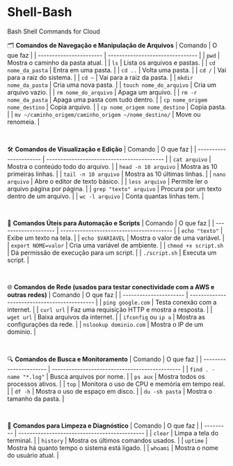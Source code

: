 # Shell-Bash
Bash Shell Commands for Cloud

🗂️ **Comandos de Navegação e Manipulação de Arquivos**
| Comando                 | O que faz                        |
| ----------------------- | -------------------------------- |
| `pwd`                   | Mostra o caminho da pasta atual. |
| `ls`                    | Lista os arquivos e pastas.      |
| `cd nome_da_pasta`      | Entra em uma pasta.              |
| `cd ..`                 | Volta uma pasta.                 |
| `cd /`                  | Vai para a raiz do sistema.      |
| `cd ~`                  | Vai para a raiz da pasta.      |
| `mkdir nome_da_pasta`   | Cria uma nova pasta.             |
| `touch nome_do_arquivo` | Cria um arquivo vazio.           |
| `rm nome_do_arquivo`    | Apaga um arquivo.                |
| `rm -r nome_da_pasta`   | Apaga uma pasta com tudo dentro. |
| `cp nome_origem nome_destino`     | Copia arquivo.          |
| `cp nome_origem nome_destino`  | Copia pasta.          |
| `mv ~/caminho_origem/caminho_origem ~/nome_destino/`     | Move ou renomeia.                |

<br>

🛠️ **Comandos de Visualização e Edição**
| Comando                | O que faz                                  |
| ---------------------- | ------------------------------------------ |
| `cat arquivo`          | Mostra o conteúdo todo do arquivo.         |
| `head -n 10 arquivo`   | Mostra as 10 primeiras linhas.             |
| `tail -n 10 arquivo`   | Mostra as 10 últimas linhas.               |
| `nano arquivo`         | Abre o editor de texto básico.             |
| `less arquivo`         | Permite ler o arquivo página por página.   |
| `grep "texto" arquivo` | Procura por um texto dentro de um arquivo. |
| `wc -l arquivo`        | Conta quantas linhas tem.                  |

<br>


🧰 **Comandos Úteis para Automação e Scripts**
| Comando              | O que faz                                |
| -------------------- | ---------------------------------------- |
| `echo "texto"`       | Exibe um texto na tela.                  |
| `echo $VARIAVEL`     | Mostra o valor de uma variável.          |
| `export NOME=valor`  | Cria uma variável de ambiente.           |
| `chmod +x script.sh` | Dá permissão de execução para um script. |
| `./script.sh`        | Executa um script.                       |


<br>

🌐 **Comandos de Rede (usados para testar conectividade com a AWS e outras redes)**
| Comando                | O que faz                                    |
| ---------------------- | -------------------------------------------- |
| `ping google.com`      | Testa conexão com a internet.                |
| `curl url`             | Faz uma requisição HTTP e mostra a resposta. |
| `wget url`             | Baixa arquivos da internet.                  |
| `ifconfig` ou `ip a`   | Mostra as configurações da rede.             |
| `nslookup dominio.com` | Mostra o IP de um domínio.                   |


<br>

🔍 **Comandos de Busca e Monitoramento**
| Comando                | O que faz                                      |
| ---------------------- | ---------------------------------------------- |
| `find . -name "*.log"` | Busca arquivos por nome.                       |
| `ps aux`               | Mostra todos os processos ativos.              |
| `top`                  | Monitora o uso de CPU e memória em tempo real. |
| `df -h`                | Mostra o uso de espaço em disco.               |
| `du -sh pasta`         | Mostra o tamanho da pasta.                     |


<br>

🧹 **Comandos para Limpeza e Diagnóstico**
| Comando   | O que faz                                     |
| --------- | --------------------------------------------- |
| `clear`   | Limpa a tela do terminal.                     |
| `history` | Mostra os últimos comandos usados.            |
| `uptime`  | Mostra há quanto tempo o sistema está ligado. |
| `whoami`  | Mostra o nome do usuário atual.               |

